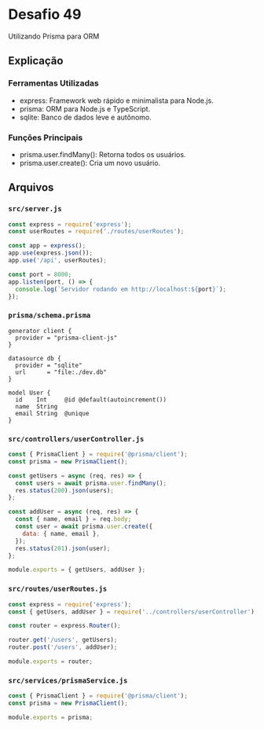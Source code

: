 # Desafio 49

Utilizando Prisma para ORM

## Explicação

### Ferramentas Utilizadas

- express: Framework web rápido e minimalista para Node.js.
- prisma: ORM para Node.js e TypeScript.
- sqlite: Banco de dados leve e autônomo.

### Funções Principais

- prisma.user.findMany(): Retorna todos os usuários.
- prisma.user.create(): Cria um novo usuário.

## Arquivos

### `src/server.js`

```js
const express = require('express');
const userRoutes = require('./routes/userRoutes');

const app = express();
app.use(express.json());
app.use('/api', userRoutes);

const port = 8000;
app.listen(port, () => {
  console.log(`Servidor rodando em http://localhost:${port}`);
});
```

### `prisma/schema.prisma`

```prisma
generator client {
  provider = "prisma-client-js"
}

datasource db {
  provider = "sqlite"
  url      = "file:./dev.db"
}

model User {
  id    Int     @id @default(autoincrement())
  name  String
  email String  @unique
}
```

### `src/controllers/userController.js`

```js
const { PrismaClient } = require('@prisma/client');
const prisma = new PrismaClient();

const getUsers = async (req, res) => {
  const users = await prisma.user.findMany();
  res.status(200).json(users);
};

const addUser = async (req, res) => {
  const { name, email } = req.body;
  const user = await prisma.user.create({
    data: { name, email },
  });
  res.status(201).json(user);
};

module.exports = { getUsers, addUser };
```

### `src/routes/userRoutes.js`

```js
const express = require('express');
const { getUsers, addUser } = require('../controllers/userController');

const router = express.Router();

router.get('/users', getUsers);
router.post('/users', addUser);

module.exports = router;
```

### `src/services/prismaService.js`

```js
const { PrismaClient } = require('@prisma/client');
const prisma = new PrismaClient();

module.exports = prisma;
```